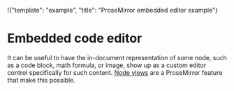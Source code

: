 !{"template": "example", "title": "ProseMirror embedded editor example"}

# Embedded code editor

It can be useful to have the in-document representation of some node,
such as a code block, math formula, or image, show up as a custom
editor control specifically for such content. [Node
views](##view.NodeView) are a ProseMirror feature that make this
possible.

<div id="editor"></div>

<div id=content style="display: none">
<h3>The code block is a code editor</h3>
<p>This editor has been wired up to render code blocks as instances of
the <a href="http://codemirror.net">CodeMirror</a> code editor, which
provides syntax highlighting, auto-indentation, and similar.</p>
<pre>
function max(a, b) {
  return a > b ? a : b
}</pre>
<p>Any changes made inside the editor are directly propagated to the
surrounding ProseMirror document, so that you can for example apply
ProseMirror's undo/redo to them.</p>
</div>

<link rel=stylesheet href="../../css/codemirror.css">
<style>
  .CodeMirror {
    border: 1px solid #eee;
    height: auto;
  }
  .CodeMirror pre { white-space: pre !important }
</style>
